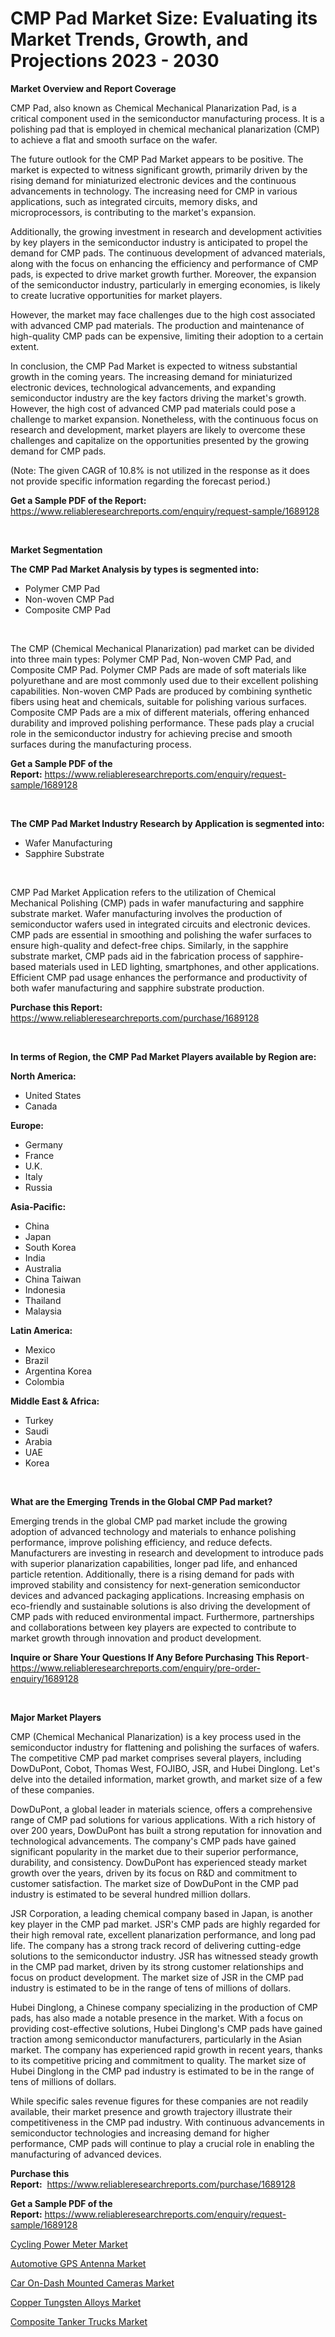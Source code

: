 <p><h1>CMP Pad Market Size: Evaluating its Market Trends, Growth, and Projections 2023 - 2030</h1></p><p><strong>Market Overview and Report Coverage</strong></p>
<p><p>CMP Pad, also known as Chemical Mechanical Planarization Pad, is a critical component used in the semiconductor manufacturing process. It is a polishing pad that is employed in chemical mechanical planarization (CMP) to achieve a flat and smooth surface on the wafer.</p><p>The future outlook for the CMP Pad Market appears to be positive. The market is expected to witness significant growth, primarily driven by the rising demand for miniaturized electronic devices and the continuous advancements in technology. The increasing need for CMP in various applications, such as integrated circuits, memory disks, and microprocessors, is contributing to the market's expansion.</p><p>Additionally, the growing investment in research and development activities by key players in the semiconductor industry is anticipated to propel the demand for CMP pads. The continuous development of advanced materials, along with the focus on enhancing the efficiency and performance of CMP pads, is expected to drive market growth further. Moreover, the expansion of the semiconductor industry, particularly in emerging economies, is likely to create lucrative opportunities for market players.</p><p>However, the market may face challenges due to the high cost associated with advanced CMP pad materials. The production and maintenance of high-quality CMP pads can be expensive, limiting their adoption to a certain extent.</p><p>In conclusion, the CMP Pad Market is expected to witness substantial growth in the coming years. The increasing demand for miniaturized electronic devices, technological advancements, and expanding semiconductor industry are the key factors driving the market's growth. However, the high cost of advanced CMP pad materials could pose a challenge to market expansion. Nonetheless, with the continuous focus on research and development, market players are likely to overcome these challenges and capitalize on the opportunities presented by the growing demand for CMP pads.</p><p>(Note: The given CAGR of 10.8% is not utilized in the response as it does not provide specific information regarding the forecast period.)</p></p>
<p><strong>Get a Sample PDF of the Report:</strong> <a href="https://www.reliableresearchreports.com/enquiry/request-sample/1689128">https://www.reliableresearchreports.com/enquiry/request-sample/1689128</a></p>
<p>&nbsp;</p>
<p><strong>Market Segmentation</strong></p>
<p><strong>The CMP Pad Market Analysis by types is segmented into:</strong></p>
<p><ul><li>Polymer CMP Pad</li><li>Non-woven CMP Pad</li><li>Composite CMP Pad</li></ul></p>
<p>&nbsp;</p>
<p><p>The CMP (Chemical Mechanical Planarization) pad market can be divided into three main types: Polymer CMP Pad, Non-woven CMP Pad, and Composite CMP Pad. Polymer CMP Pads are made of soft materials like polyurethane and are most commonly used due to their excellent polishing capabilities. Non-woven CMP Pads are produced by combining synthetic fibers using heat and chemicals, suitable for polishing various surfaces. Composite CMP Pads are a mix of different materials, offering enhanced durability and improved polishing performance. These pads play a crucial role in the semiconductor industry for achieving precise and smooth surfaces during the manufacturing process.</p></p>
<p><strong>Get a Sample PDF of the Report:</strong>&nbsp;<a href="https://www.reliableresearchreports.com/enquiry/request-sample/1689128">https://www.reliableresearchreports.com/enquiry/request-sample/1689128</a></p>
<p>&nbsp;</p>
<p><strong>The CMP Pad Market Industry Research by Application is segmented into:</strong></p>
<p><ul><li>Wafer Manufacturing</li><li>Sapphire Substrate</li></ul></p>
<p>&nbsp;</p>
<p><p>CMP Pad Market Application refers to the utilization of Chemical Mechanical Polishing (CMP) pads in wafer manufacturing and sapphire substrate market. Wafer manufacturing involves the production of semiconductor wafers used in integrated circuits and electronic devices. CMP pads are essential in smoothing and polishing the wafer surfaces to ensure high-quality and defect-free chips. Similarly, in the sapphire substrate market, CMP pads aid in the fabrication process of sapphire-based materials used in LED lighting, smartphones, and other applications. Efficient CMP pad usage enhances the performance and productivity of both wafer manufacturing and sapphire substrate production.</p></p>
<p><strong>Purchase this Report:</strong>&nbsp; <a href="https://www.reliableresearchreports.com/purchase/1689128">https://www.reliableresearchreports.com/purchase/1689128</a></p>
<p>&nbsp;</p>
<p><strong>In terms of Region, the CMP Pad Market Players available by Region are:</strong></p>
<p>
    <p> <strong> North America: </strong>
        <ul>
            <li>United States</li>
            <li>Canada</li>
        </ul>
        </p> 
    <p> <strong> Europe: </strong>
        <ul>
            <li>Germany</li>
            <li>France</li>
            <li>U.K.</li>
            <li>Italy</li>
            <li>Russia</li>
        </ul>
        </p> 
    <p> <strong> Asia-Pacific: </strong>
        <ul>
            <li>China</li>
            <li>Japan</li>
            <li>South Korea</li>
            <li>India</li>
            <li>Australia</li>
            <li>China Taiwan</li>
            <li>Indonesia</li>
            <li>Thailand</li>
            <li>Malaysia</li>
        </ul>
        </p> 
    <p> <strong> Latin America: </strong>
        <ul>
            <li>Mexico</li>
            <li>Brazil</li>
            <li>Argentina Korea</li>
            <li>Colombia</li>
        </ul>
        </p> 
    <p> <strong> Middle East & Africa: </strong>
        <ul>
            <li>Turkey</li>
            <li>Saudi</li>
            <li>Arabia</li>
            <li>UAE</li>
            <li>Korea</li>
        </ul>
    </p>
    </p>
<p>&nbsp;</p>
<p><strong>What are the Emerging Trends in the Global CMP Pad market?</strong></p>
<p><p>Emerging trends in the global CMP pad market include the growing adoption of advanced technology and materials to enhance polishing performance, improve polishing efficiency, and reduce defects. Manufacturers are investing in research and development to introduce pads with superior planarization capabilities, longer pad life, and enhanced particle retention. Additionally, there is a rising demand for pads with improved stability and consistency for next-generation semiconductor devices and advanced packaging applications. Increasing emphasis on eco-friendly and sustainable solutions is also driving the development of CMP pads with reduced environmental impact. Furthermore, partnerships and collaborations between key players are expected to contribute to market growth through innovation and product development.</p></p>
<p><strong>Inquire or Share Your Questions If Any Before Purchasing This Report</strong>- <a href="https://www.reliableresearchreports.com/enquiry/pre-order-enquiry/1689128">https://www.reliableresearchreports.com/enquiry/pre-order-enquiry/1689128</a></p>
<p>&nbsp;</p>
<p><strong>Major Market Players</strong></p>
<p><p>CMP (Chemical Mechanical Planarization) is a key process used in the semiconductor industry for flattening and polishing the surfaces of wafers. The competitive CMP pad market comprises several players, including DowDuPont, Cobot, Thomas West, FOJIBO, JSR, and Hubei Dinglong. Let's delve into the detailed information, market growth, and market size of a few of these companies.</p><p>DowDuPont, a global leader in materials science, offers a comprehensive range of CMP pad solutions for various applications. With a rich history of over 200 years, DowDuPont has built a strong reputation for innovation and technological advancements. The company's CMP pads have gained significant popularity in the market due to their superior performance, durability, and consistency. DowDuPont has experienced steady market growth over the years, driven by its focus on R&D and commitment to customer satisfaction. The market size of DowDuPont in the CMP pad industry is estimated to be several hundred million dollars.</p><p>JSR Corporation, a leading chemical company based in Japan, is another key player in the CMP pad market. JSR's CMP pads are highly regarded for their high removal rate, excellent planarization performance, and long pad life. The company has a strong track record of delivering cutting-edge solutions to the semiconductor industry. JSR has witnessed steady growth in the CMP pad market, driven by its strong customer relationships and focus on product development. The market size of JSR in the CMP pad industry is estimated to be in the range of tens of millions of dollars.</p><p>Hubei Dinglong, a Chinese company specializing in the production of CMP pads, has also made a notable presence in the market. With a focus on providing cost-effective solutions, Hubei Dinglong's CMP pads have gained traction among semiconductor manufacturers, particularly in the Asian market. The company has experienced rapid growth in recent years, thanks to its competitive pricing and commitment to quality. The market size of Hubei Dinglong in the CMP pad industry is estimated to be in the range of tens of millions of dollars.</p><p>While specific sales revenue figures for these companies are not readily available, their market presence and growth trajectory illustrate their competitiveness in the CMP pad industry. With continuous advancements in semiconductor technologies and increasing demand for higher performance, CMP pads will continue to play a crucial role in enabling the manufacturing of advanced devices.</p></p>
<p><strong>Purchase this Report:</strong>&nbsp;&nbsp;<a href="https://www.reliableresearchreports.com/purchase/1689128">https://www.reliableresearchreports.com/purchase/1689128</a></p>
<p></p>
<p><strong>Get a Sample PDF of the Report:</strong>&nbsp;<a href="https://www.reliableresearchreports.com/enquiry/request-sample/1689128">https://www.reliableresearchreports.com/enquiry/request-sample/1689128</a></p>
<p><p><a href="https://www.linkedin.com/pulse/cycling-power-meter-market-research-report-provides-thorough/">Cycling Power Meter Market</a></p><p><a href="https://www.linkedin.com/pulse/automotive-gps-antenna-market-research-report-provides/">Automotive GPS Antenna Market</a></p><p><a href="https://www.linkedin.com/pulse/car-on-dash-mounted-cameras-market-size-share-amp-trends/">Car On-Dash Mounted Cameras Market</a></p><p><a href="https://medium.com/@samanthareed1916/copper-tungsten-alloys-nbsp-market-focuses-on-market-share-size-and-projected-forecast-till-2030-4976694cb6bd">Copper Tungsten Alloys Market</a></p><p><a href="https://medium.com/@rosejohnson762014/composite-tanker-trucks-market-furnishes-information-on-market-share-market-trends-and-market-42d140d99426">Composite Tanker Trucks Market</a></p></p>